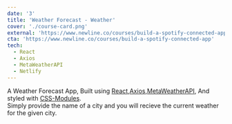 ```yaml
---
date: '3'
title: 'Weather Forecast - Weather'
cover: './course-card.png'
external: 'https://www.newline.co/courses/build-a-spotify-connected-app'
cta: 'https://www.newline.co/courses/build-a-spotify-connected-app'
tech:
  - React
  - Axios
  - MetaWeatherAPI
  - Netlify
---
```


A Weather Forecast App, Built using [React](),[Axios](),[MetaWeatherAPI](), And styled with [CSS-Modules](). </br>Simply provide the name of a city and you will recieve the current weather for the given city.
